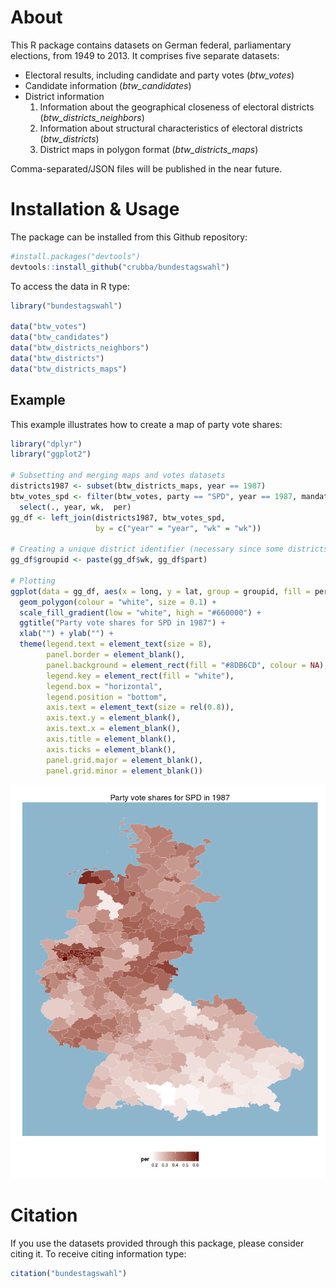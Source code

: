 
# About
This R package contains datasets on German federal, parliamentary elections, from 1949 to 2013. It comprises five separate datasets: 

- Electoral results, including candidate and party votes (*btw_votes*)
- Candidate information (*btw_candidates*)
- District information
  1. Information about the geographical closeness of electoral districts (*btw_districts_neighbors*)
  2. Information about structural characteristics of electoral districts (*btw_districts*)
  2. District maps in polygon format (*btw_districts_maps*)

Comma-separated/JSON files will be published in the near future.

# Installation & Usage
The package can be installed from this Github repository:


```r
#install.packages("devtools")
devtools::install_github("crubba/bundestagswahl")
```

To access the data in R type:


```r
library("bundestagswahl")

data("btw_votes")
data("btw_candidates")
data("btw_districts_neighbors")
data("btw_districts")
data("btw_districts_maps")
```

## Example
This example illustrates how to create a map of party vote shares:


```r
library("dplyr")
library("ggplot2")

# Subsetting and merging maps and votes datasets
districts1987 <- subset(btw_districts_maps, year == 1987)
btw_votes_spd <- filter(btw_votes, party == "SPD", year == 1987, mandate == "pvote") %>%
  select(., year, wk,  per)
gg_df <- left_join(districts1987, btw_votes_spd, 
                   by = c("year" = "year", "wk" = "wk"))

# Creating a unique district identifier (necessary since some districts are composites of multiple, disconnected polygons)
gg_df$groupid <- paste(gg_df$wk, gg_df$part)

# Plotting
ggplot(data = gg_df, aes(x = long, y = lat, group = groupid, fill = per)) + 
  geom_polygon(colour = "white", size = 0.1) + 
  scale_fill_gradient(low = "white", high = "#660000") +
  ggtitle("Party vote shares for SPD in 1987") +
  xlab("") + ylab("") +
  theme(legend.text = element_text(size = 8),
        panel.border = element_blank(),
        panel.background = element_rect(fill = "#8DB6CD", colour = NA),
        legend.key = element_rect(fill = "white"),
        legend.box = "horizontal",
        legend.position = "bottom",
        axis.text = element_text(size = rel(0.8)),
        axis.text.y = element_blank(),
        axis.text.x = element_blank(),
        axis.title = element_blank(),
        axis.ticks = element_blank(),
        panel.grid.major = element_blank(),
        panel.grid.minor = element_blank())
```

![](README_files/figure-html/unnamed-chunk-3-1.png)

# Citation
If you use the datasets provided through this package, please consider citing it. To receive citing information type:


```r
citation("bundestagswahl")
```



